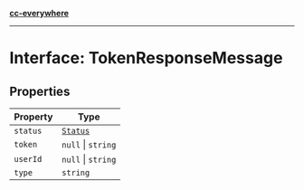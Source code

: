 [**cc-everywhere**](../../../../../index.md)

***

# Interface: TokenResponseMessage

## Properties

| Property | Type |
| ------ | ------ |
| <a id="status"></a> `status` | [`Status`](../../message-types/enumerations/status.md) |
| <a id="token"></a> `token` | `null` \| `string` |
| <a id="userid"></a> `userId` | `null` \| `string` |
| <a id="type"></a> `type` | `string` |
